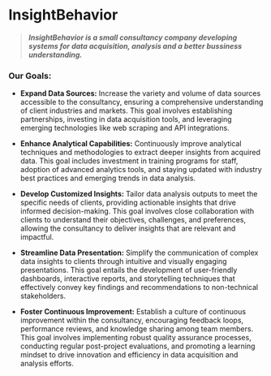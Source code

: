 # **InsightBehavior**
> **_InsightBehavior is a small consultancy company developing systems for data acquisition, analysis and a better bussiness understanding._**

### **Our Goals:**

- **Expand Data Sources:** Increase the variety and volume of data sources accessible to the consultancy, ensuring a comprehensive understanding of client industries and markets. This goal involves establishing partnerships, investing in data acquisition tools, and leveraging emerging technologies like web scraping and API integrations.

- **Enhance Analytical Capabilities:** Continuously improve analytical techniques and methodologies to extract deeper insights from acquired data. This goal includes investment in training programs for staff, adoption of advanced analytics tools, and staying updated with industry best practices and emerging trends in data analysis.

- **Develop Customized Insights:** Tailor data analysis outputs to meet the specific needs of clients, providing actionable insights that drive informed decision-making. This goal involves close collaboration with clients to understand their objectives, challenges, and preferences, allowing the consultancy to deliver insights that are relevant and impactful.

- **Streamline Data Presentation:** Simplify the communication of complex data insights to clients through intuitive and visually engaging presentations. This goal entails the development of user-friendly dashboards, interactive reports, and storytelling techniques that effectively convey key findings and recommendations to non-technical stakeholders.

- **Foster Continuous Improvement:** Establish a culture of continuous improvement within the consultancy, encouraging feedback loops, performance reviews, and knowledge sharing among team members. This goal involves implementing robust quality assurance processes, conducting regular post-project evaluations, and promoting a learning mindset to drive innovation and efficiency in data acquisition and analysis efforts.

